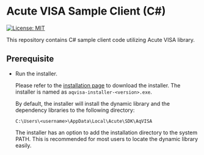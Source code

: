 # Acute VISA Sample Client (C#)

[![License: MIT](https://img.shields.io/badge/License-MIT-yellow.svg)](https://opensource.org/licenses/MIT)

This repository contains C# sample client code utilizing Acute VISA library.

## Prerequisite

- Run the installer.

    Please refer to the [installation page](https://www.acute.com.tw/en/sdkDLL) to download the installer. The installer
    is named as `aqvisa-installer-<version>.exe`.
    
    By default, the installer will install the dynamic library and the dependency libraries to the following directory:
    ```
    C:\Users\<username>\AppData\Local\Acute\SDK\AqVISA
    ```
    
    The installer has an option to add the installation directory to the system PATH.
    This is recommended for most users to locate the dynamic library easily.
